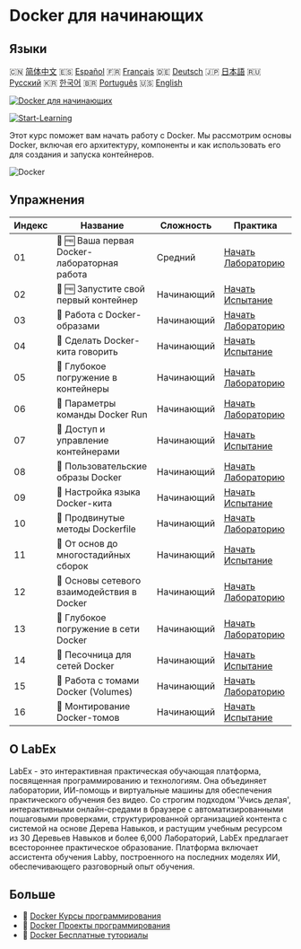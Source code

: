 # Docker для начинающих

## Языки

🇨🇳 [简体中文](README_zh.md) 🇪🇸 [Español](README_es.md) 🇫🇷 [Français](README_fr.md) 🇩🇪 [Deutsch](README_de.md) 🇯🇵 [日本語](README_ja.md) 🇷🇺 [Русский](README_ru.md) 🇰🇷 [한국어](README_ko.md) 🇧🇷 [Português](README_pt.md) 🇺🇸 [English](README.md) 

[![Docker для начинающих](https://cover-creator.labex.io/docker-for-beginners.png?lang=ru)](https://labex.io/ru/courses/docker-for-beginners)

[![Start-Learning](https://img.shields.io/badge/Start-Learning-whitesmoke?style=for-the-badge)](https://labex.io/ru/courses/docker-for-beginners)

Этот курс поможет вам начать работу с Docker. Мы рассмотрим основы Docker, включая его архитектуру, компоненты и как использовать его для создания и запуска контейнеров.

![Docker](https://img.shields.io/badge/Docker-whitesmoke?style=for-the-badge&logo=docker)


## Упражнения

|   Индекс | Название                                     | Сложность   | Практика                                                                                                                     |
|----------|----------------------------------------------|-------------|------------------------------------------------------------------------------------------------------------------------------|
|       01 | 📖 🆓 Ваша первая Docker-лабораторная работа | Средний     | <a target='_blank' href='https://labex.io/ru/tutorials/docker-your-first-docker-lab-92719'>Начать Лабораторию</a>            |
|       02 | 🎯 🆓 Запустите свой первый контейнер        | Начинающий  | <a target='_blank' href='https://labex.io/ru/tutorials/docker-run-your-first-container-388943'>Начать Испытание</a>          |
|       03 | 📖  Работа с Docker-образами                 | Начинающий  | <a target='_blank' href='https://labex.io/ru/tutorials/docker-working-with-docker-images-388939'>Начать Лабораторию</a>      |
|       04 | 🎯  Сделать Docker-кита говорить             | Начинающий  | <a target='_blank' href='https://labex.io/ru/tutorials/docker-make-a-docker-whale-speak-388948'>Начать Испытание</a>         |
|       05 | 📖  Глубокое погружение в контейнеры         | Начинающий  | <a target='_blank' href='https://labex.io/ru/tutorials/docker-diving-deeper-into-containers-388951'>Начать Лабораторию</a>   |
|       06 | 📖  Параметры команды Docker Run             | Начинающий  | <a target='_blank' href='https://labex.io/ru/tutorials/docker-docker-run-command-parameters-389228'>Начать Лабораторию</a>   |
|       07 | 🎯  Доступ и управление контейнерами         | Начинающий  | <a target='_blank' href='https://labex.io/ru/tutorials/docker-access-and-manage-containers-389192'>Начать Испытание</a>      |
|       08 | 📖  Пользовательские образы Docker           | Начинающий  | <a target='_blank' href='https://labex.io/ru/tutorials/docker-custom-docker-images-389185'>Начать Лабораторию</a>            |
|       09 | 🎯  Настройка языка Docker-кита              | Начинающий  | <a target='_blank' href='https://labex.io/ru/tutorials/docker-customize-docker-whale-s-language-389015'>Начать Испытание</a> |
|       10 | 📖  Продвинутые методы Dockerfile            | Начинающий  | <a target='_blank' href='https://labex.io/ru/tutorials/docker-advanced-dockerfile-techniques-389027'>Начать Лабораторию</a>  |
|       11 | 🎯  От основ до многостадийных сборок        | Начинающий  | <a target='_blank' href='https://labex.io/ru/tutorials/docker-from-basics-to-multi-stage-builds-389193'>Начать Испытание</a> |
|       12 | 📖  Основы сетевого взаимодействия в Docker  | Начинающий  | <a target='_blank' href='https://labex.io/ru/tutorials/docker-docker-networking-basics-389048'>Начать Лабораторию</a>        |
|       13 | 📖  Глубокое погружение в сети Docker        | Начинающий  | <a target='_blank' href='https://labex.io/ru/tutorials/docker-dive-into-docker-networking-389047'>Начать Лабораторию</a>     |
|       14 | 🎯  Песочница для сетей Docker               | Начинающий  | <a target='_blank' href='https://labex.io/ru/tutorials/docker-docker-network-playground-389054'>Начать Испытание</a>         |
|       15 | 📖  Работа с томами Docker (Volumes)         | Начинающий  | <a target='_blank' href='https://labex.io/ru/tutorials/docker-working-with-docker-volumes-389189'>Начать Лабораторию</a>     |
|       16 | 🎯  Монтирование Docker-томов                | Начинающий  | <a target='_blank' href='https://labex.io/ru/tutorials/docker-docker-volume-mounting-389116'>Начать Испытание</a>            |

## О LabEx

LabEx - это интерактивная практическая обучающая платформа, посвященная программированию и технологиям. Она объединяет лаборатории, ИИ-помощь и виртуальные машины для обеспечения практического обучения без видео. Со строгим подходом 'Учись делая', интерактивными онлайн-средами в браузере с автоматизированными пошаговыми проверками, структурированной организацией контента с системой на основе Дерева Навыков, и растущим учебным ресурсом из 30 Деревьев Навыков и более 6,000 Лабораторий, LabEx предлагает всестороннее практическое образование. Платформа включает ассистента обучения Labby, построенного на последних моделях ИИ, обеспечивающего разговорный опыт обучения.

## Больше

- 🔗 [Docker Курсы программирования](https://github.com/labex-labs/awesome-programming-courses)
- 🔗 [Docker Проекты программирования](https://github.com/labex-labs/awesome-programming-projects)
- 🔗 [Docker Бесплатные туториалы](https://github.com/labex-labs/docker-free-tutorials)

